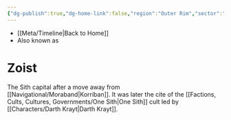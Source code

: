 ```yaml
---
{"dg-publish":true,"dg-home-link":false,"region":"Outer Rim","sector":"Esstran","system":"Zoist","grid":"R-4","aliases":[],"tags":["map","outerrim","esstran","planet","unfinished"],"permalink":"/navigational/zoist/","dgHomeLink":false,"dgPassFrontmatter":true}
---
```


- [[Meta/Timeline\|Back to Home]]
- Also known as 

# Zoist
The Sith capital after a move away from [[Navigational/Moraband\|Korriban]]. It was later the cite of the [[Factions, Cults, Cultures, Governments/One Sith\|One Sith]] cult led by [[Characters/Darth Krayt\|Darth Krayt]].